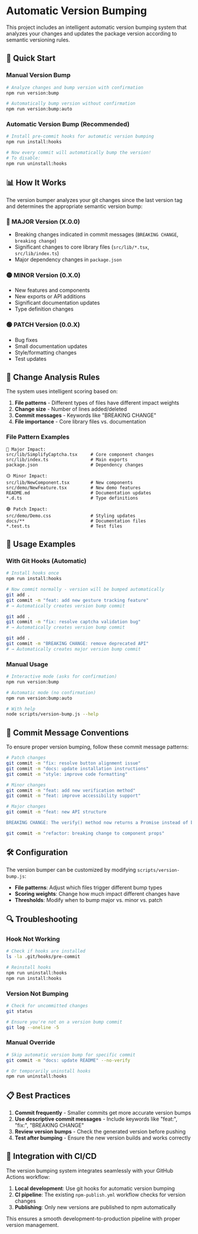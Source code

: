 # Automatic Version Bumping

This project includes an intelligent automatic version bumping system that analyzes your changes and updates the package version according to semantic versioning rules.

## 🚀 Quick Start

### Manual Version Bump

```bash
# Analyze changes and bump version with confirmation
npm run version:bump

# Automatically bump version without confirmation
npm run version:bump:auto
```

### Automatic Version Bump (Recommended)

```bash
# Install pre-commit hooks for automatic version bumping
npm run install:hooks

# Now every commit will automatically bump the version!
# To disable:
npm run uninstall:hooks
```

## 📊 How It Works

The version bumper analyzes your git changes since the last version tag and determines the appropriate semantic version bump:

### 🔴 MAJOR Version (X.0.0)

- Breaking changes indicated in commit messages (`BREAKING CHANGE`, `breaking change`)
- Significant changes to core library files (`src/lib/*.tsx`, `src/lib/index.ts`)
- Major dependency changes in `package.json`

### 🟡 MINOR Version (0.X.0)

- New features and components
- New exports or API additions
- Significant documentation updates
- Type definition changes

### 🟢 PATCH Version (0.0.X)

- Bug fixes
- Small documentation updates
- Style/formatting changes
- Test updates

## 🎯 Change Analysis Rules

The system uses intelligent scoring based on:

1. **File patterns** - Different types of files have different impact weights
2. **Change size** - Number of lines added/deleted
3. **Commit messages** - Keywords like "BREAKING CHANGE"
4. **File importance** - Core library files vs. documentation

### File Pattern Examples

```text
🔴 Major Impact:
src/lib/SimplifyCaptcha.tsx     # Core component changes
src/lib/index.ts                # Main exports
package.json                    # Dependency changes

🟡 Minor Impact:
src/lib/NewComponent.tsx        # New components
src/demo/NewFeature.tsx         # New demo features
README.md                       # Documentation updates
*.d.ts                          # Type definitions

🟢 Patch Impact:
src/demo/Demo.css               # Styling updates
docs/**                         # Documentation files
*.test.ts                       # Test files
```

## 🔧 Usage Examples

### With Git Hooks (Automatic)

```bash
# Install hooks once
npm run install:hooks

# Now commit normally - version will be bumped automatically
git add .
git commit -m "feat: add new gesture tracking feature"
# → Automatically creates version bump commit

git add .
git commit -m "fix: resolve captcha validation bug"
# → Automatically creates version bump commit

git add .
git commit -m "BREAKING CHANGE: remove deprecated API"
# → Automatically creates major version bump commit
```

### Manual Usage

```bash
# Interactive mode (asks for confirmation)
npm run version:bump

# Automatic mode (no confirmation)
npm run version:bump:auto

# With help
node scripts/version-bump.js --help
```

## 📝 Commit Message Conventions

To ensure proper version bumping, follow these commit message patterns:

```bash
# Patch changes
git commit -m "fix: resolve button alignment issue"
git commit -m "docs: update installation instructions"
git commit -m "style: improve code formatting"

# Minor changes  
git commit -m "feat: add new verification method"
git commit -m "feat: improve accessibility support"

# Major changes
git commit -m "feat: new API structure

BREAKING CHANGE: The verify() method now returns a Promise instead of boolean"

git commit -m "refactor: breaking change to component props"
```

## 🛠️ Configuration

The version bumper can be customized by modifying `scripts/version-bump.js`:

- **File patterns**: Adjust which files trigger different bump types
- **Scoring weights**: Change how much impact different changes have
- **Thresholds**: Modify when to bump major vs. minor vs. patch

## 🔍 Troubleshooting

### Hook Not Working

```bash
# Check if hooks are installed
ls -la .git/hooks/pre-commit

# Reinstall hooks
npm run uninstall:hooks
npm run install:hooks
```

### Version Not Bumping

```bash
# Check for uncommitted changes
git status

# Ensure you're not on a version bump commit
git log --oneline -5
```

### Manual Override

```bash
# Skip automatic version bump for specific commit
git commit -m "docs: update README" --no-verify

# Or temporarily uninstall hooks
npm run uninstall:hooks
```

## 📋 Best Practices

1. **Commit frequently** - Smaller commits get more accurate version bumps
2. **Use descriptive commit messages** - Include keywords like "feat:", "fix:", "BREAKING CHANGE"
3. **Review version bumps** - Check the generated version before pushing
4. **Test after bumping** - Ensure the new version builds and works correctly

## 🔗 Integration with CI/CD

The version bumping system integrates seamlessly with your GitHub Actions workflow:

1. **Local development**: Use git hooks for automatic version bumping
2. **CI pipeline**: The existing `npm-publish.yml` workflow checks for version changes
3. **Publishing**: Only new versions are published to npm automatically

This ensures a smooth development-to-production pipeline with proper version management.
